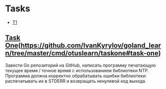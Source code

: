 # Tasks
* [T1](#Task-One)

## [Task One](#T1)(https://github.com/IvanKyrylov/goland_learn/tree/master/cmd/otuslearn/taskone#task-one)

Завести Go репозиторий на GitHub, написать программу печатающую текущее время / точное время с использованием библиотеки NTP. Программа должна корректно обрабатывать ошибки библиотеки: распечатывать их в STDERR и возвращать ненулевой код выхода. 
